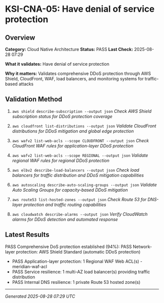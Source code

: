 # KSI-CNA-05: Have denial of service protection

## Overview

**Category:** Cloud Native Architecture
**Status:** PASS
**Last Check:** 2025-08-28 07:29

**What it validates:** Have denial of service protection

**Why it matters:** Validates comprehensive DDoS protection through AWS Shield, CloudFront, WAF, load balancers, and monitoring systems for traffic-based attacks

## Validation Method

1. `aws shield describe-subscription --output json`
   *Check AWS Shield subscription status for DDoS protection coverage*

2. `aws cloudfront list-distributions --output json`
   *Validate CloudFront distributions for DDoS mitigation and global edge protection*

3. `aws wafv2 list-web-acls --scope CLOUDFRONT --output json`
   *Check CloudFront WAF rules for application-layer DDoS protection*

4. `aws wafv2 list-web-acls --scope REGIONAL --output json`
   *Validate regional WAF rules for regional DDoS protection*

5. `aws elbv2 describe-load-balancers --output json`
   *Check load balancers for traffic distribution and DDoS mitigation capabilities*

6. `aws autoscaling describe-auto-scaling-groups --output json`
   *Validate Auto Scaling Groups for capacity-based DDoS mitigation*

7. `aws route53 list-hosted-zones --output json`
   *Check Route 53 for DNS-layer protection and traffic routing capabilities*

8. `aws cloudwatch describe-alarms --output json`
   *Verify CloudWatch alarms for DDoS detection and automated response*

## Latest Results

PASS Comprehensive DoS protection established (94%): PASS Network-layer protection: AWS Shield Standard (automatic DDoS protection)
- PASS Application-layer protection: 1 Regional WAF Web ACL(s) - meridian-waf-acl
- PASS Service resilience: 1 multi-AZ load balancer(s) providing traffic distribution
- PASS Internal DNS resilience: 1 private Route 53 hosted zone(s)

---
*Generated 2025-08-28 07:29 UTC*